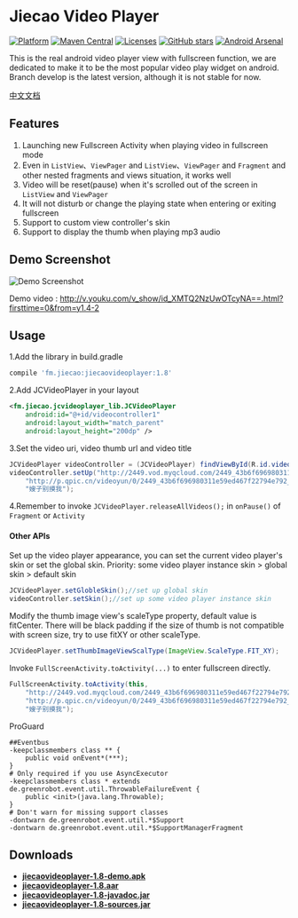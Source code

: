# Jiecao Video Player  

[![Platform](https://img.shields.io/badge/platform-android-green.svg)](http://developer.android.com/index.html) 
[![Maven Central](https://img.shields.io/badge/Maven%20Central-1.8-green.svg)](http://search.maven.org/#artifactdetails%7Cfm.jiecao%7Cjiecaovideoplayer%7C1.8%7Caar) 
[![Licenses](https://img.shields.io/badge/license-MIT-green.svg)](http://choosealicense.com/licenses/mit/) 
[![GitHub stars](https://img.shields.io/github/stars/lipangit/jiecaovideoplayer.svg?style=social&label=Star)]()
[![Android Arsenal](https://img.shields.io/badge/Android%20Arsenal-jiecaovideoplayer-green.svg?style=true)](https://android-arsenal.com/details/1/3269)

This is the real android video player view with fullscreen function, we are dedicated to make it to be the most popular video play widget on android.  Branch develop is the latest version, although it is not stable for now.

[中文文档](README-ZH.md)

## Features
1. Launching new Fullscreen Activity when playing video in fullscreen mode
2. Even in `ListView`、`ViewPager` and `ListView`、`ViewPager` and `Fragment` and other nested fragments and views situation, it works well
3. Video will be reset(pause) when it's scrolled out of the screen in `ListView` and `ViewPager`
4. It will not disturb or change the playing state when entering or exiting fullscreen
5. Support to custom view controller's skin
6. Support to display the thumb when playing mp3 audio

## Demo Screenshot

![Demo Screenshot][1]

Demo video : http://v.youku.com/v_show/id_XMTQ2NzUwOTcyNA==.html?firsttime=0&from=y1.4-2


## Usage
1.Add the library in build.gradle
```gradle
compile 'fm.jiecao:jiecaovideoplayer:1.8'
```

2.Add JCVideoPlayer in your layout
```xml
<fm.jiecao.jcvideoplayer_lib.JCVideoPlayer
    android:id="@+id/videocontroller1"
    android:layout_width="match_parent"
    android:layout_height="200dp" />
```

3.Set the video uri, video thumb url and video title
```java
JCVideoPlayer videoController = (JCVideoPlayer) findViewById(R.id.videocontroller);
videoController.setUp("http://2449.vod.myqcloud.com/2449_43b6f696980311e59ed467f22794e792.f20.mp4",
    "http://p.qpic.cn/videoyun/0/2449_43b6f696980311e59ed467f22794e792_1/640",
    "嫂子别摸我");
```
4.Remember to invoke `JCVideoPlayer.releaseAllVideos();` in `onPause()` of `Fragment` or `Activity`

#### Other APIs

Set up the video player appearance, you can set the current video player's skin or set the global skin. Priority: some video player instance skin > global skin > default skin
```java
JCVideoPlayer.setGlobleSkin();//set up global skin
videoController.setSkin();//set up some video player instance skin
```

Modify the thumb image view's scaleType property, default value is fitCenter. There will be  black padding if the size of thumb is not compatible with screen size, try to use fitXY or other scaleType.
```java
JCVideoPlayer.setThumbImageViewScalType(ImageView.ScaleType.FIT_XY);
```

Invoke `FullScreenActivity.toActivity(...)` to enter fullscreen directly.
```java
FullScreenActivity.toActivity(this,
    "http://2449.vod.myqcloud.com/2449_43b6f696980311e59ed467f22794e792.f20.mp4",
    "http://p.qpic.cn/videoyun/0/2449_43b6f696980311e59ed467f22794e792_1/640",//此时的缩略图地址可以为空
    "嫂子别摸我");
```

ProGuard
```
##Eventbus
-keepclassmembers class ** {
    public void onEvent*(***);
}
# Only required if you use AsyncExecutor
-keepclassmembers class * extends de.greenrobot.event.util.ThrowableFailureEvent {
    public <init>(java.lang.Throwable);
}
# Don't warn for missing support classes
-dontwarn de.greenrobot.event.util.*$Support
-dontwarn de.greenrobot.event.util.*$SupportManagerFragment
```

## Downloads
 * **[jiecaovideoplayer-1.8-demo.apk](https://raw.githubusercontent.com/lipangit/jiecaovideoplayer/develop/downloads/jiecaovideoplayer-1.8-demo.apk)**
 * **[jiecaovideoplayer-1.8.aar](https://raw.githubusercontent.com/lipangit/jiecaovideoplayer/develop/downloads/jiecaovideoplayer-1.8.aar)**
 * **[jiecaovideoplayer-1.8-javadoc.jar](https://raw.githubusercontent.com/lipangit/jiecaovideoplayer/develop/downloads/jiecaovideoplayer-1.8-javadoc.jar)**
 * **[jiecaovideoplayer-1.8-sources.jar](https://raw.githubusercontent.com/lipangit/jiecaovideoplayer/develop/downloads/jiecaovideoplayer-1.8-sources.jar)**



[1]: ./screenshots/j1.png

